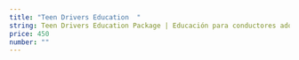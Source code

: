 ```yaml
---
title: "Teen Drivers Education  "
string: Teen Drivers Education Package | Educación para conductores adolescentes
price: 450
number: ""
---
```

